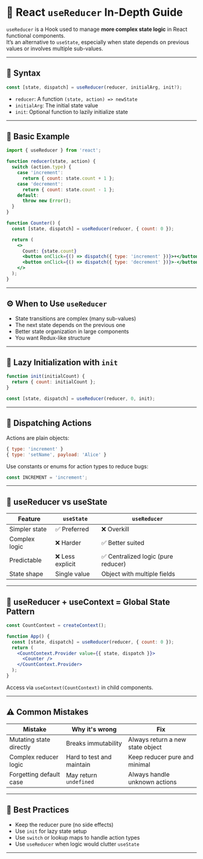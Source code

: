 
# 🔄 React `useReducer` In-Depth Guide

`useReducer` is a Hook used to manage **more complex state logic** in React functional components.  
It’s an alternative to `useState`, especially when state depends on previous values or involves multiple sub-values.

---

## 📌 Syntax

```jsx
const [state, dispatch] = useReducer(reducer, initialArg, init?);
```

- `reducer`: A function `(state, action) => newState`
- `initialArg`: The initial state value
- `init`: Optional function to lazily initialize state

---

## 🧪 Basic Example

```jsx
import { useReducer } from 'react';

function reducer(state, action) {
  switch (action.type) {
    case 'increment':
      return { count: state.count + 1 };
    case 'decrement':
      return { count: state.count - 1 };
    default:
      throw new Error();
  }
}

function Counter() {
  const [state, dispatch] = useReducer(reducer, { count: 0 });

  return (
    <>
      Count: {state.count}
      <button onClick={() => dispatch({ type: 'increment' })}>+</button>
      <button onClick={() => dispatch({ type: 'decrement' })}>-</button>
    </>
  );
}
```

---

## ⚙️ When to Use `useReducer`

- State transitions are complex (many sub-values)
- The next state depends on the previous one
- Better state organization in large components
- You want Redux-like structure

---

## 🧠 Lazy Initialization with `init`

```jsx
function init(initialCount) {
  return { count: initialCount };
}

const [state, dispatch] = useReducer(reducer, 0, init);
```

---

## 🎯 Dispatching Actions

Actions are plain objects:
```js
{ type: 'increment' }
{ type: 'setName', payload: 'Alice' }
```

Use constants or enums for action types to reduce bugs:
```js
const INCREMENT = 'increment';
```

---

## 🧩 useReducer vs useState

| Feature         | `useState`        | `useReducer`                      |
|----------------|-------------------|-----------------------------------|
| Simpler state  | ✅ Preferred       | ❌ Overkill                        |
| Complex logic  | ❌ Harder          | ✅ Better suited                   |
| Predictable    | ❌ Less explicit   | ✅ Centralized logic (pure reducer) |
| State shape    | Single value       | Object with multiple fields       |

---

## 🔁 useReducer + useContext = Global State Pattern

```jsx
const CountContext = createContext();

function App() {
  const [state, dispatch] = useReducer(reducer, { count: 0 });
  return (
    <CountContext.Provider value={{ state, dispatch }}>
      <Counter />
    </CountContext.Provider>
  );
}
```

Access via `useContext(CountContext)` in child components.

---

## ⚠️ Common Mistakes

| Mistake | Why it's wrong | Fix |
|--------|----------------|-----|
| Mutating state directly | Breaks immutability | Always return a new state object |
| Complex reducer logic | Hard to test and maintain | Keep reducer pure and minimal |
| Forgetting default case | May return `undefined` | Always handle unknown actions |

---

## 🧠 Best Practices

- Keep the reducer pure (no side effects)
- Use `init` for lazy state setup
- Use `switch` or lookup maps to handle action types
- Use `useReducer` when logic would clutter `useState`

---

